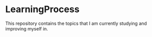 # LearningProcess
This repository contains the topics that I am currently studying and improving myself in.
